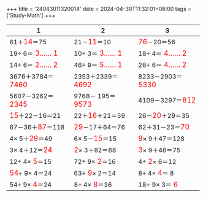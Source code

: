 +++ 
title = '24043011320014' 
date = 2024-04-30T11:32:01+08:00 
tags = ['Study-Math'] 
+++ 

1 | 2 | 3 
-- | -- | -- 
61＋<font color=red size=4>14</font>＝75 | 21－<font color=red size=4>11</font>＝10 | <font color=red size=4>76</font>－20＝56 
19÷ 6＝<font color=red size=4> 3…… 1</font> | 10÷ 3＝<font color=red size=4> 3…… 1</font> | 18÷ 4＝<font color=red size=4> 4…… 2</font> 
14÷ 6＝<font color=red size=4> 2…… 2</font> | 46÷ 9＝<font color=red size=4> 5…… 1</font> | 26÷ 6＝<font color=red size=4> 4…… 2</font> 
3676＋3784＝<font color=red size=4>7460</font> | 2353＋2339＝<font color=red size=4>4692</font> | 8233－2903＝<font color=red size=4>5330</font> 
5607－3262＝<font color=red size=4>2345</font> | 9768－ 195＝<font color=red size=4>9573</font> | 4109－3297＝<font color=red size=4>812</font> 
<font color=red size=4>15</font>＋22－16＝21 | 22＋<font color=red size=4>16</font>＋21＝59 | 26－<font color=red size=4>20</font>＋29＝35 
67－36＋<font color=red size=4>87</font>＝118 | <font color=red size=4>29</font>－17＋64＝76 | 62＋31－23＝<font color=red size=4>70</font> 
 4× 5＋<font color=red size=4>29</font>＝49 |  6× 5－<font color=red size=4>15</font>＝15 | <font color=red size=4> 9</font>× 9＋47＝128 
 3× 4＋12＝<font color=red size=4>24</font> | <font color=red size=4> 2</font>× 3＋82＝88 | <font color=red size=4> 3</font>× 9＋48＝75 
12÷ 4×<font color=red size=4> 5</font>＝15 | 72÷ 9×<font color=red size=4> 2</font>＝16 |  4÷<font color=red size=4> 2</font>× 6＝12 
<font color=red size=4>54</font>÷ 9× 4＝24 | 63÷<font color=red size=4> 9</font>× 2＝14 |  8÷ 4×<font color=red size=4> 4</font>＝ 8 
54÷ 9×<font color=red size=4> 4</font>＝24 |  8÷ 4×<font color=red size=4> 8</font>＝16 | 18÷ 9× 3＝<font color=red size=4> 6</font> 

